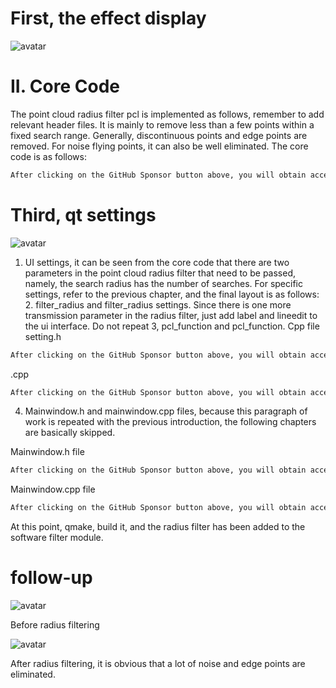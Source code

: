 #  First, the effect display 

![avatar]( b30476b48b574981948e387ed25dea80.gif) 

#  II. Core Code 

The point cloud radius filter pcl is implemented as follows, remember to add relevant header files. It is mainly to remove less than a few points within a fixed search range. Generally, discontinuous points and edge points are removed. For noise flying points, it can also be well eliminated. The core code is as follows: 

 ```python  
After clicking on the GitHub Sponsor button above, you will obtain access permissions to my private code repository ( https://github.com/slowlon/my_code_bar ) to view this blog code. By searching the code number of this blog, you can find the code you need, code number is: 2024020309573771241
 ```  
#  Third, qt settings 

![avatar]( 67aadfd868684fbb941b3b51e0a7ba57.png) 

 1. UI settings, it can be seen from the core code that there are two parameters in the point cloud radius filter that need to be passed, namely, the search radius has the number of searches. For specific settings, refer to the previous chapter, and the final layout is as follows: 2. filter_radius and filter_radius settings. Since there is one more transmission parameter in the radius filter, just add label and lineedit to the ui interface. Do not repeat 3, pcl_function and pcl_function. Cpp file setting.h 

 ```python  
After clicking on the GitHub Sponsor button above, you will obtain access permissions to my private code repository ( https://github.com/slowlon/my_code_bar ) to view this blog code. By searching the code number of this blog, you can find the code you need, code number is: 2024020309573771241
 ```  
.cpp 

 ```python  
After clicking on the GitHub Sponsor button above, you will obtain access permissions to my private code repository ( https://github.com/slowlon/my_code_bar ) to view this blog code. By searching the code number of this blog, you can find the code you need, code number is: 2024020309573771241
 ```  
4. Mainwindow.h and mainwindow.cpp files, because this paragraph of work is repeated with the previous introduction, the following chapters are basically skipped. 

Mainwindow.h file 

 ```python  
After clicking on the GitHub Sponsor button above, you will obtain access permissions to my private code repository ( https://github.com/slowlon/my_code_bar ) to view this blog code. By searching the code number of this blog, you can find the code you need, code number is: 2024020309573771241
 ```  
Mainwindow.cpp file 

 ```python  
After clicking on the GitHub Sponsor button above, you will obtain access permissions to my private code repository ( https://github.com/slowlon/my_code_bar ) to view this blog code. By searching the code number of this blog, you can find the code you need, code number is: 2024020309573771241
 ```  
At this point, qmake, build it, and the radius filter has been added to the software filter module. 

#  follow-up 

![avatar]( c550a4120c044e28a859816a69c81729.png) 

 Before radius filtering  

![avatar]( bd7e777d18864164bab0cea959e7a53e.png) 

 After radius filtering, it is obvious that a lot of noise and edge points are eliminated. 

